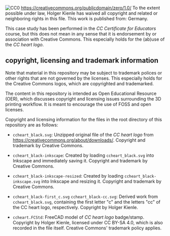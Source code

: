 ![CC0](https://mirrors.creativecommons.org/presskit/buttons/88x31/svg/cc-zero.svg) https://creativecommons.org/publicdomain/zero/1.0/
To the extent possible under law, Holger Kienle has waived all copyright and related or neighboring rights in this file. This work is published from: Germany.

This case study has been performed in the *CC Certificate for Educators* course, but this does not mean in any sense that it is endorsement by or association with Creative Commons. This especially holds for the (ab)use of the *CC heart logo*.

## copyright, licensing and trademark information

Note that material in this repository may be subject to trademark polices or other rights that are not governed by the licenses. This especially holds for the Creative Commons logos, which are copyrighted and trademarked.

The content in this repository is intended as Open Educational Resource (OER), which discusses copyright and licensing issues surrounding the 3D printing workflow. It is meant to encourage the use of FOSS and open licenses.

Copyright and licensing information for the files in the root directory of this repository are as follows:
- `ccheart_black.svg`: Unzipped original file of the *CC heart logo* from https://creativecommons.org/about/downloads/. Copyright and trademark by Creative Commons.
- `ccheart_black-inkscape`: Created by loading `ccheart_black.svg` into Inkscape and immediately saving it. Copyright and trademark by Creative Commons.
- `ccheart_black-inkscape-resized`: Created by loading `ccheart_black-inkscape.svg` into Inkscape and resizing it. Copyright and trademark by Creative Commons.
- `ccheart_black-first_c.svg` `ccheart_black-cc.svg`: Derived work from `ccheart_black.svg`, containing the first letter "c" and the letters "cc" of the CC heart logo, respectively. Copyright by Holger Kienle.

- `ccheart.FCStd`: FreeCAD model of *CC heart logo* badge/stamp. Copyright by Holger Kienle, licensed under CC BY-SA 4.0, which is also recorded in the file itself. Creative Commons' trademark policy applies.
